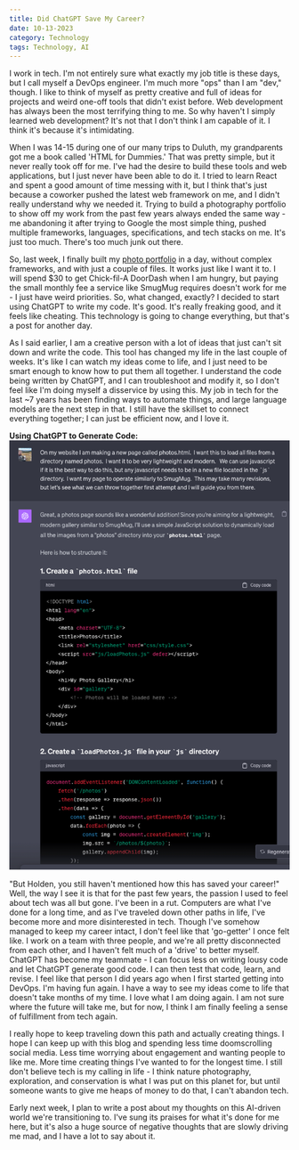 ```yaml
---
title: Did ChatGPT Save My Career?
date: 10-13-2023
category: Technology
tags: Technology, AI
---
```


I work in tech. I'm not entirely sure what exactly my job title is these days, but I call myself a DevOps engineer. I'm much more "ops" than I am "dev," though. I like to think of myself as pretty creative and full of ideas for projects and weird one-off tools that didn't exist before. Web development has always been the most terrifying thing to me. So why haven't I simply learned web development? It's not that I don't think I am capable of it. I think it's because it's intimidating. 

When I was 14-15 during one of our many trips to Duluth, my grandparents got me a book called 'HTML for Dummies.' That was pretty simple, but it never really took off for me. I've had the desire to build these tools and web applications, but I just never have been able to do it. I tried to learn React and spent a good amount of time messing with it, but I think that's just because a coworker pushed the latest web framework on me, and I didn't really understand why we needed it. Trying to build a photography portfolio to show off my work from the past few years always ended the same way - me abandoning it after trying to Google the most simple thing, pushed multiple frameworks, languages, specifications, and tech stacks on me. It's just too much. There's too much junk out there.

So, last week, I finally built my [photo portfolio](https://mnowls.com/photos.html) in a day, without complex frameworks, and with just a couple of files. It works just like I want it to. I will spend $30 to get Chick-fil-A DoorDash when I am hungry, but paying the small monthly fee a service like SmugMug requires doesn't work for me - I just have weird priorities. So, what changed, exactly? I decided to start using ChatGPT to write my code. It's good. It's really freaking good, and it feels like cheating. This technology is going to change everything, but that's a post for another day.

As I said earlier, I am a creative person with a lot of ideas that just can't sit down and write the code. This tool has changed my life in the last couple of weeks. It's like I can watch my ideas come to life, and I just need to be smart enough to know how to put them all together. I understand the code being written by ChatGPT, and I can troubleshoot and modify it, so I don't feel like I'm doing myself a disservice by using this. My job in tech for the last ~7 years has been finding ways to automate things, and large language models are the next step in that. I still have the skillset to connect everything together; I can just be efficient now, and I love it.

**Using ChatGPT to Generate Code:**
![Asking for a photo gallery page](images/gpt1.png)

"But Holden, you still haven't mentioned how this has saved your career!" Well, the way I see it is that for the past few years, the passion I used to feel about tech was all but gone. I've been in a rut. Computers are what I've done for a long time, and as I've traveled down other paths in life, I've become more and more disinterested in tech. Though I've somehow managed to keep my career intact, I don't feel like that 'go-getter' I once felt like. I work on a team with three people, and we're all pretty disconnected from each other, and I haven't felt much of a 'drive' to better myself. ChatGPT has become my teammate - I can focus less on writing lousy code and let ChatGPT generate good code. I can then test that code, learn, and revise. I feel like that person I did years ago when I first started getting into DevOps. I'm having fun again. I have a way to see my ideas come to life that doesn't take months of my time. I love what I am doing again. I am not sure where the future will take me, but for now, I think I am finally feeling a sense of fulfillment from tech again.

I really hope to keep traveling down this path and actually creating things. I hope I can keep up with this blog and spending less time doomscrolling social media. Less time worrying about engagement and wanting people to like me. More time creating things I've wanted to for the longest time. I still don't believe tech is my calling in life - I think nature photography, exploration, and conservation is what I was put on this planet for, but until someone wants to give me heaps of money to do that, I can't abandon tech.

Early next week, I plan to write a post about my thoughts on this AI-driven world we're transitioning to. I've sung its praises for what it's done for me here, but it's also a huge source of negative thoughts that are slowly driving me mad, and I have a lot to say about it.
